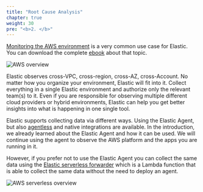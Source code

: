 ```yaml
---
title: "Root Cause Analysis"
chapter: true
weight: 30
pre: "<b>2. </b>"
---
```


[Monitoring the AWS environment](https://www.elastic.co/observability/aws-monitoring) is a very common use case for Elastic. You can download the complete [ebook](https://www.elastic.co/aws/the-elastic-observability-guide-for-aws) about that topic.

![AWS overview](/images/aws-overview.png)

Elastic observes cross-VPC, cross-region, cross-AZ, cross-Account. No matter how you organize your environment, Elastic will fit into it. Collect everything in a single Elastic environment and authorize only the relevant team(s) to it. Even if you are responsible for observing multiple different cloud providers or hybrid environments, Elastic can help you get better insights into what is happening in one single tool.

Elastic supports collecting data via different ways. Using the Elastic Agent, but also [agentless](https://serverlessrepo.aws.amazon.com/applications/eu-central-1/267093732750/elastic-serverless-forwarder) and native integrations are available. In the introduction, we already learned about the Elastic Agent and how it can be used. We will continue using the agent to observe the AWS platform and the apps you are running in it.

However, if you prefer not to use the Elastic Agent you can collect the same data using the [Elastic serverless forwarder](https://serverlessrepo.aws.amazon.com/applications/eu-central-1/267093732750/elastic-serverless-forwarder) which is a Lambda function that is able to collect the same data without the need to deploy an agent.

![AWS serverless overview](/images/aws-serverless-overview.png)
